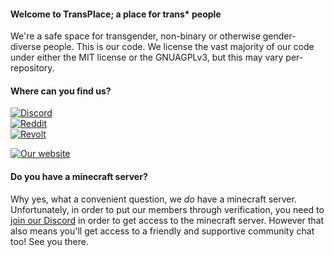 #### Welcome to TransPlace; a place for trans* people
We're a safe space for transgender, non-binary or otherwise gender-diverse people. This is our code. We license the vast majority of our code under either the MIT license or the GNUAGPLv3, but this may vary per-repository.

#### Where can you find us?
[![Discord](https://img.shields.io/badge/join%20our-discord-5865F2?logo=discord&labelColor=white&style=for-the-badge)](https://discord.gg/transplace)<br/>
[![Reddit](https://img.shields.io/badge/back%20to%20where%20it%20started-on%20Reddit-FF4500?logo=reddit&labelColor=white&style=for-the-badge)](https://reddit.com/r/transplace)<br/>
[![Revolt](https://img.shields.io/badge/discord%20causing%20%strife%3F-hop%20on%20Revolt-0dbd8b?logo=revoltdotchat&labelColor=ff4655&style=for-the-badge)](https://rvlt.gg/wEXFtr9s)<br/>

[![Our website](https://img.shields.io/badge/see%20it%20all%20again-on%20our%20website-0dbd8b?logo=internetexplorer&labelColor=grey&style=for-the-badge)](https://trans.gg)<br/>

#### Do you have a minecraft server?
Why yes, what a convenient question, we *do* have a minecraft server. Unfortunately, in order to put our members through verification, you need to [join our Discord](https://discord.gg/transplace) in order to get access to the minecraft server. However that also means you'll get access to a friendly and supportive community chat too! See you there.
